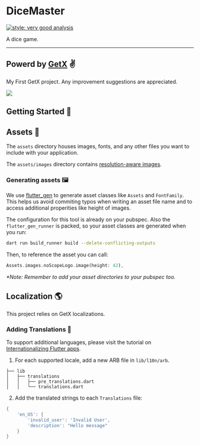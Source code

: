 # DiceMaster

[![style: very good analysis][very_good_analysis_badge]][very_good_analysis_link]

A dice game.

---

## Powerd by [GetX][getx_link] ✌️

My First GetX project. Any improvement suggestions are appreciated.

![](https://raw.githubusercontent.com/jonataslaw/getx-community/master/getx.png)


## Getting Started 🚀

## Assets 🎨

The `assets` directory houses images, fonts, and any other files you want to
include with your application.

The `assets/images` directory contains [resolution-aware images][resolution_aware_assets_link].

### Generating assets 🖼

We use [flutter_gen][flutter_gen_link] to generate asset classes like `Assets` and `FontFamily`. This helps us avoid commiting typos when writing an asset file name and to access additional properities like height of images.

The configuration for this tool is already on your pubspec. Also the `flutter_gen_runner` is packed, so your asset classes are generated when you run:

```sh
dart run build_runner build --delete-conflicting-outputs
```

Then, to reference the asset you can call:

```dart
Assets.images.noScopeLogo.image(height: 42),
```

_\*Note: Remember to add your asset directories to your pubspec too._

## Localization 🌎

This project relies on GetX localizations.


### Adding Translations 🔄

To support additional languages, please visit the tutorial on [Internationalizing Flutter apps][internationalizing_flutter_apps_link].

1. For each supported locale, add a new ARB file in `lib/l10n/arb`.

```
├── lib
│   ├── translations
│   │   ├── pre_translations.dart
│   │   └── translations.dart
```

2. Add the translated strings to each `Translations` file:


```dart
{
    'en_US': {
        'invalid_user': 'Invalid User',
        'description': "Hello message"
    }
}
```


[flutter_docs_link]: https://flutter.dev/docs
[flutter_gen_link]: https://pub.dev/packages/flutter_gen
[flutter_localizations_link]: https://api.flutter.dev/flutter/flutter_localizations/flutter_localizations-library.html
[internationalization_link]: https://flutter.dev/docs/development/accessibility-and-localization/internationalization
[internationalizing_flutter_apps_link]: https://flutter.dev/docs/development/accessibility-and-localization/internationalization
[getx_link]: https://pub.dev/packages/get
[resolution_aware_assets_link]: https://flutter.dev/docs/development/ui/assets-and-images#resolution-aware
[very_good_analysis_badge]: https://img.shields.io/badge/style-very_good_analysis-B22C89.svg
[very_good_analysis_link]: https://pub.dev/packages/very_good_analysis
[very_good_core_link]: https://github.com/VeryGoodOpenSource/very_good_cli/blob/main/doc/very_good_core.md
[very_good_ventures_link]: https://github.com/vGVentures/
